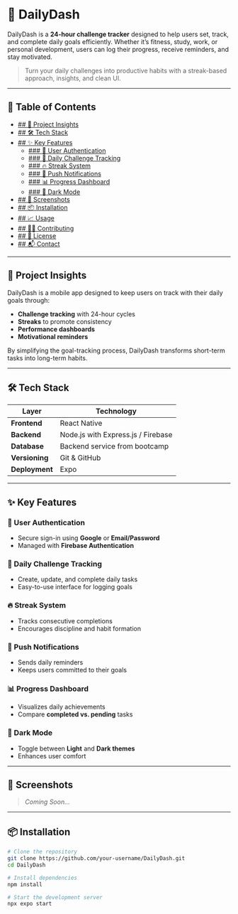 # 📱 DailyDash

DailyDash is a **24-hour challenge tracker** designed to help users set, track, and complete daily goals efficiently. Whether it’s fitness, study, work, or personal development, users can log their progress, receive reminders, and stay motivated.

> Turn your daily challenges into productive habits with a streak-based approach, insights, and clean UI.

---

## 📑 Table of Contents

- [## 🚀 Project Insights](#-project-insights)
- [## 🛠️ Tech Stack](#-tech-stack)
- [## ✨ Key Features](#-key-features)
  - [### 🔐 User Authentication](#-user-authentication)
  - [### 🧩 Daily Challenge Tracking](#-daily-challenge-tracking)
  - [### 🔥 Streak System](#-streak-system)
  - [### 🔔 Push Notifications](#-push-notifications)
  - [### 📊 Progress Dashboard](#-progress-dashboard)
  - [### 🌙 Dark Mode](#-dark-mode)
- [## 📸 Screenshots](#-screenshots)
- [## 📦 Installation](#-installation)
- [## 📈 Usage](#-usage)
- [## 👨‍💻 Contributing](#-contributing)
- [## 🪪 License](#-license)
- [## 📬 Contact](#-contact)

---

## 🚀 Project Insights

DailyDash is a mobile app designed to keep users on track with their daily goals through:

- **Challenge tracking** with 24-hour cycles
- **Streaks** to promote consistency
- **Performance dashboards**
- **Motivational reminders**

By simplifying the goal-tracking process, DailyDash transforms short-term tasks into long-term habits.

---

## 🛠️ Tech Stack

| Layer          | Technology                          |
|----------------|-------------------------------------|
| **Frontend**   | React Native                        |
| **Backend**    | Node.js with Express.js / Firebase  |
| **Database**   | Backend service from bootcamp       |
| **Versioning** | Git & GitHub                        |
| **Deployment** | Expo                                |

---

## ✨ Key Features

### 🔐 User Authentication

- Secure sign-in using **Google** or **Email/Password**
- Managed with **Firebase Authentication**

### 🧩 Daily Challenge Tracking

- Create, update, and complete daily tasks
- Easy-to-use interface for logging goals

### 🔥 Streak System

- Tracks consecutive completions
- Encourages discipline and habit formation

### 🔔 Push Notifications

- Sends daily reminders
- Keeps users committed to their goals

### 📊 Progress Dashboard

- Visualizes daily achievements
- Compare **completed vs. pending** tasks

### 🌙 Dark Mode

- Toggle between **Light** and **Dark themes**
- Enhances user comfort

---

## 📸 Screenshots

> *Coming Soon...*

<!-- Example format: -->
<!-- ![Home Screen](assets/home.png) -->

---

## 📦 Installation

```bash
# Clone the repository
git clone https://github.com/your-username/DailyDash.git
cd DailyDash

# Install dependencies
npm install

# Start the development server
npx expo start
